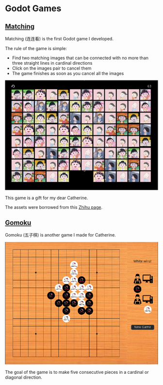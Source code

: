 # Godot Games

## [Matching](https://henryrlee.github.io/GodotGames/Matching/)

Matching (连连看) is the first Godot game I developed.

The rule of the game is simple:

* Find two matching images that can be connected with no more than three
straight lines in cardinal directions
* Click on the images pair to cancel them
* The game finishes as soon as you cancel all the images

[![Matching](docs/images/matching.gif)](https://henryrlee.github.io/GodotGames/Matching/)

This game is a gift for my dear Catherine.

The assets were borrowed from this
[Zhihu page](https://zhuanlan.zhihu.com/p/141303512).

## [Gomoku](https://henryrlee.github.io/GodotGames/Gomoku/)

Gomoku (五子棋) is another game I made for Catherine.

[![Gomoku](docs/images/gomoku.png)](https://henryrlee.github.io/GodotGames/Gomoku/)

The goal of the game is to make five consecutive pieces in a cardinal
or diagonal direction.
